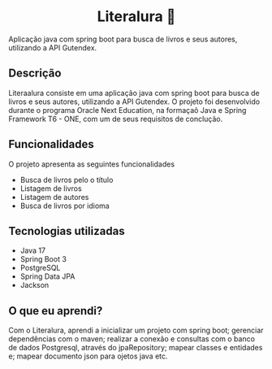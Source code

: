 <h1 align="center">Literalura 📖</h1>

Aplicação java com spring boot para busca de livros e seus autores, utilizando a API Gutendex.

## Descrição

Literaalura consiste em uma aplicação java com spring boot para busca de livros e seus autores, utilizando a API Gutendex. O projeto foi desenvolvido durante o programa Oracle Next Education, na formaçaõ Java e Spring Framework T6 - ONE, com um de seus requisitos de conclução.

## Funcionalidades

O projeto apresenta as seguintes funcionalidades

- Busca de livros pelo o título
- Listagem de livros
- Listagem de autores
- Busca de livros por idioma

## Tecnologias utilizadas

- Java 17
- Spring Boot 3
- PostgreSQL
- Spring Data JPA
- Jackson

## O que eu aprendi?

Com o Literalura, aprendi a inicializar um projeto com spring boot; gerenciar dependências com o maven; realizar a conexão e consultas com o banco de dados Postgresql, através do jpaRepository; mapear classes e entidades e; mapear documento json para ojetos java etc.
